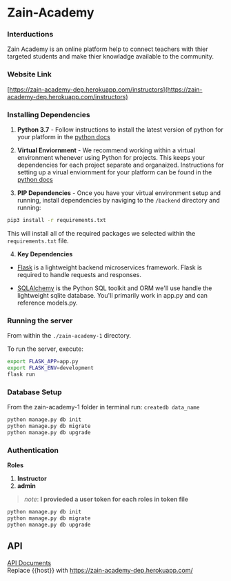 # Zain-Academy
 ### Interductions
 Zain Academy is an online platform help to connect teachers with thier targeted students and make thier knowladge available to the community.
 
 ### Website Link
 [https://zain-academy-dep.herokuapp.com/instructors](https://zain-academy-dep.herokuapp.com/instructors)
 
 ### Installing Dependencies
 
 1. **Python 3.7** - Follow instructions to install the latest version of python for your platform in the [python docs](https://docs.python.org/3/using/unix.html#getting-and-installing-the-latest-version-of-python)


2. **Virtual Enviornment** - We recommend working within a virtual environment whenever using Python for projects. This keeps your dependencies for each project separate and organaized. Instructions for setting up a virual enviornment for your platform can be found in the [python docs](https://packaging.python.org/guides/installing-using-pip-and-virtual-environments/)


3. **PIP Dependencies** - Once you have your virtual environment setup and running, install dependencies by naviging to the `/backend` directory and running:
```bash
pip3 install -r requirements.txt
```
This will install all of the required packages we selected within the `requirements.txt` file.

4. **Key Dependencies**
 - [Flask](http://flask.pocoo.org/)  is a lightweight backend microservices framework. Flask is required to handle requests and responses.

 - [SQLAlchemy](https://www.sqlalchemy.org/) is the Python SQL toolkit and ORM we'll use handle the lightweight sqlite database. You'll primarily work in app.py and can reference models.py. 

### Running the server

From within the `./zain-academy-1` directory.

To run the server, execute:

```bash
export FLASK_APP=app.py
export FLASK_ENV=development
flask run
```
### Database Setup
From the zain-academy-1 folder in terminal run:
```createdb data_name```

```bash
python manage.py db init
python manage.py db migrate
python manage.py db upgrade

```
### Authentication
  **Roles**
1. **Instructor** 
2. **admin** 
>_note_: **I provieded a user token for each roles in token file**
```bash
python manage.py db init
python manage.py db migrate
python manage.py db upgrade

```
## API

[API Documents](https://documenter.getpostman.com/view/16467666/TzzEpaVn)  
Replace {{host}} with https://zain-academy-dep.herokuapp.com/
